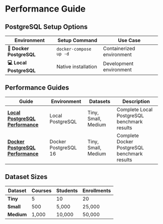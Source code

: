 # Performance Guide

## PostgreSQL Setup Options

| Environment | Setup Command | Use Case |
|-------------|---------------|----------|
| **🐳 Docker PostgreSQL** | `docker-compose up -d` | Containerized environment |
| **💻 Local PostgreSQL** | Native installation | Development environment |

## Performance Guides

| Guide | Environment | Datasets | Description |
|-------|-------------|----------|-------------|
| **[Local PostgreSQL Performance](performance-local.md)** | Local PostgreSQL | Tiny, Small, Medium | Complete Local PostgreSQL benchmark results |
| **[Docker PostgreSQL Performance](performance-docker.md)** | Docker PostgreSQL 16 | Tiny, Small, Medium | Complete Docker PostgreSQL benchmark results |

## Dataset Sizes

| Dataset | Courses | Students | Enrollments |
|---------|---------|----------|-------------|
| **Tiny** | 5 | 10 | 20 |
| **Small** | 500 | 5,000 | 25,000 |
| **Medium** | 1,000 | 10,000 | 50,000 |

